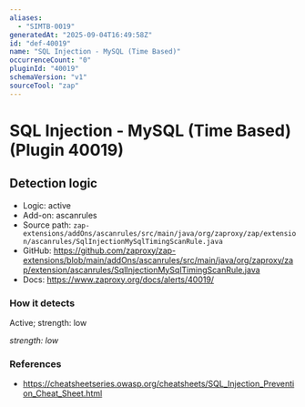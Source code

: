 ```yaml
---
aliases:
  - "SIMTB-0019"
generatedAt: "2025-09-04T16:49:58Z"
id: "def-40019"
name: "SQL Injection - MySQL (Time Based)"
occurrenceCount: "0"
pluginId: "40019"
schemaVersion: "v1"
sourceTool: "zap"
---
```


# SQL Injection - MySQL (Time Based) (Plugin 40019)

## Detection logic

- Logic: active
- Add-on: ascanrules
- Source path: `zap-extensions/addOns/ascanrules/src/main/java/org/zaproxy/zap/extension/ascanrules/SqlInjectionMySqlTimingScanRule.java`
- GitHub: https://github.com/zaproxy/zap-extensions/blob/main/addOns/ascanrules/src/main/java/org/zaproxy/zap/extension/ascanrules/SqlInjectionMySqlTimingScanRule.java
- Docs: https://www.zaproxy.org/docs/alerts/40019/

### How it detects

Active; strength: low

_strength: low_

### References
- https://cheatsheetseries.owasp.org/cheatsheets/SQL_Injection_Prevention_Cheat_Sheet.html

